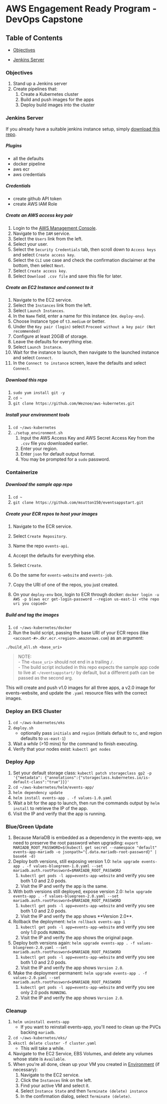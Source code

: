 # AWS Engagement Ready Program - DevOps Capstone
## Table of Contents

- [Objectives](#objectives)

- [Jenkins Server](#jenkins-server)

### Objectives
1. Stand up a Jenkins server
1. Create pipelines that:
    1. Create a Kubernetes cluster
    1. Build and push images for the apps
    1. Deploy build images into the cluster

### Jenkins Server
If you already have a suitable jenkins instance setup, simply [download this repo](#download-this-repo).


##### Plugins
- all the defaults
- docker pipeline
- aws ecr
- aws credentials

##### Credentials
- create github API token
- create AWS IAM Role

##### Create an AWS access key pair
1. Login to the [AWS Management Console](https://console.aws.amazon.com/).
1. Navigate to the `IAM` service.
1. Select the `Users` link from the left.
1. Select your user.
1. Select the `Security Credentials` tab, then scroll down to `Access keys` and select `Create access key`.
1. Select the `CLI` use case and check the confirmation disclaimer at the bottom, then select `Next`.
1. Select `Create access key`.
1. Select `Download .csv file` and save this file for later.

#####  Create an EC2 Instance and connect to it
1. Navigate to the EC2 service.
1. Select the `Instances` link from the left.
1. Select `Launch Instances`.
1. In the `Name` field, enter a name for this instance (ex. `deploy-env`).
1. Choose Instance type of `t3.medium` or better.
1. Under the `Key pair (login)` select `Proceed without a key pair (Not recommended)`
1. Configure at least 20GiB of storage.
1. Leave the defaults for everything else.
1. Select `Launch Instance`.
1. Wait for the instance to launch, then navigate to the launched instance and select `Connect`.
1. In the `Connect to instance` screen, leave the defaults and select `Connect`.

##### Download this repo
1. `sudo yum install git -y`
1. `cd ~`
1. `git clone https://github.com/Weznoe/aws-kubernetes.git`

##### Install your environment tools
1. `cd ~/aws-kubernetes`
1. `./setup_environment.sh`
    1. Input the AWS Access Key and AWS Secret Access Key from the `.csv` file you downloaded earlier.
    1. Enter your region.
    1. Enter `json` for default output format.
    1. You may be prompted for a `sudo` password.

### Containerize
##### Download the sample app repo
1. `cd ~`
1. `git clone https://github.com/msutton150/eventsappstart.git`
##### Create your ECR repos to host your images
1. Navigate to the ECR service.
1. Select `Create Repository`.
1. Name the repo `events-api`. 
1. Accept the defaults for everything else.
1. Select `Create`.
1. Do the same for `events-website` and `events-job`.


1. Copy the URI of one of the repos, you just created.
1. On your `deploy-env` box, login to ECR through docker: 
```docker login -u AWS -p $(aws ecr get-login-password --region us-east-1) <the repo uri you copied>```

##### Build and tag the images

1. `cd ~/aws-kubernetes/docker`
1. Run the build script, passing the  base URI of your ECR repos (like `<account-#>.dkr.ecr.<region>.amazonaws.com`) as an argument: 
```
./build_all.sh <base_uri> 
```
> NOTE: \
    - The `<base_uri>` should not end in a trailing `/`. \
    - The build script included in this repo expects the sample app code to live at `~/eventsappstart/` by default, but a different path can be passed as the second arg.


This will create and push v1.0 images for all three apps, a v2.0 image for events-website, and update the `.yaml` resource files with the correct images.

### Deploy an EKS Cluster
1. `cd ~/aws-kubernetes/eks`
1. `deploy.sh`
    - optionally pass `initials` and `region` (initials default to `tc`, and region defaults to `us-east-1`)
1. Wait a *while* (>10 mins) for the command to finish executing.
1. Verify that your nodes exist: `kubectl get nodes`

### Deploy App
1. Set your default storage class: `kubectl patch storageclass gp2 -p '{"metadata": {"annotations":{"storageclass.kubernetes.io/is-default-class":"true"}}}'`
1. `cd ~/aws-kubernetes/helm/events-app/`
1. `helm dependency update`
1. `helm install events-app . -f values-1.0.yaml`
1. Wait a bit for the app to launch, then run the commands output by `helm install` to retrieve the IP of the app.
1. Visit the IP and verify that the app is running.

### Blue/Green Update
1. Because MariaDB is embedded as a dependency in the events-app, we need to preserve the root password when upgrading:
```export MARIADB_ROOT_PASSWORD=$(kubectl get secret --namespace "default" events-app-mariadb -o jsonpath="{.data.mariadb-root-password}" | base64 -d)```
1. Deploy both versions, still exposing version 1.0: `helm upgrade events-app . -f values-bluegreen-1.0.yaml --set mariadb.auth.rootPassword=$MARIADB_ROOT_PASSWORD`
    1. `kubectl get pods -l app=events-app-website` and verify you see both 1.0 and 2.0 pods.
    1. Visit the IP and verify the app is the same. 
1. With both versions still deployed, expose version 2.0: `helm upgrade events-app . -f values-bluegreen-2.0.yaml --set mariadb.auth.rootPassword=$MARIADB_ROOT_PASSWORD`
    1. `kubectl get pods -l app=events-app-website` and verify you see both 1.0 and 2.0 pods.
    1. Visit the IP and verify the app shows \*\*Version 2.0\*\*.
1. Rollback the deployment: `helm rollback events-app 1`
    1. `kubectl get pods -l app=events-app-website` and verify you see only 1.0 pods `RUNNING`.
    1. Visit the IP and verify the app shows the original page. 
1. Deploy both versions again: `helm upgrade events-app . -f values-bluegreen-2.0.yaml --set mariadb.auth.rootPassword=$MARIADB_ROOT_PASSWORD`
    1. `kubectl get pods -l app=events-app-website` and verify you see both 1.0 and 2.0 pods.
    1. Visit the IP and verify the app shows `Version 2.0`.
1. Make the deployment permanent: `helm upgrade events-app . -f values-2.0.yaml --set mariadb.auth.rootPassword=$MARIADB_ROOT_PASSWORD`
    1. `kubectl get pods -l app=events-app-website` and verify you see only 2.0 pods `RUNNING`.
    1. Visit the IP and verify the app shows `Version 2.0`.

### Cleanup
1. `helm uninstall events-app`
    - If you want to reinstall events-app, you'll need to clean up the PVCs backing `mariadb`.
1. `cd ~/aws-kubernetes/eks/`
1. `eksctl delete cluster -f cluster.yaml`
    - This will take a while.
1. Navigate to the EC2 Service, EBS Volumes, and delete any volumes whose state is `Available`.
1. When you're all done, clean up your VM you created in [Environment](#environment) (if necessary): 
    1. Navigate to the EC2 service.
    1. Click the `Instances` link on the left.
    1. Find your active VM and select it.
    1. Select `Instance State` and then `Terminate (delete) instance`
    1. In the confirmation dialog, select `Terminate (delete)`.